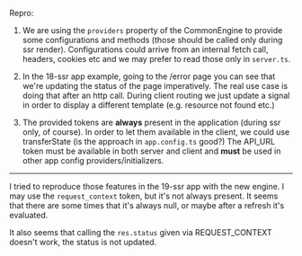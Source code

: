 Repro:

1. We are using the `providers` property of the CommonEngine to provide some configurations and methods (those should be called only during ssr render). Configurations could arrive from an internal fetch call, headers, cookies etc and we may prefer to read those only in `server.ts`.

2. In the 18-ssr app example, going to the /error page you can see that we're updating the status of the page imperatively. The real use case is doing that after an http call. During client routing we just update a signal in order to display a different template (e.g. resource not found etc.)

3. The provided tokens are **always** present in the application (during ssr only, of course). In order to let them available in the client, we could use transferState (is the approach in `app.config.ts` good?) 
The API_URL token must be available in both server and client and **must** be used in other app config providers/initializers.

---

I tried to reproduce those features in the 19-ssr app with the new engine. I may use the `request_context` token, but it's not always present. It seems that there are some times that it's always null, or maybe after a refresh it's evaluated.

It also seems that calling the `res.status` given via REQUEST_CONTEXT doesn't work, the status is not updated.